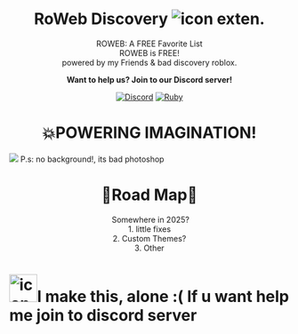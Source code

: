 <h1 align="center">RoWeb Discovery <image src='https://github.com/DeMorMr/Default-Discord-Bot/blob/main/.github/assets/icon_ext.svg' alt='icon exten.'> </h1>
<p align="center">
ROWEB: A FREE Favorite List
<br>
ROWEB is FREE!
<br>
powered by my Friends & bad discovery roblox.
</p>
<div align="center">
<b>Want to help us? Join to our Discord server!</b>
<br>
  
<a href='https://discord.gg/yFj4FRFDnp'>![Discord](https://img.shields.io/badge/Discord_Server-3670A0.svg?style=for-the-badge&logo=discord&logoColor=white)</a>
<a href='https://www.donationalerts.com/r/lisichka1236'>![Ruby](https://img.shields.io/badge/Support_Donat_Alerts-%23CC342D.svg?style=for-the-badge&logo=ruby&logoColor=white)</a>
</div>



<div>
<h1 align="center">💥POWERING IMAGINATION!</h1>
<img src='https://github.com/DeMorMr/RoWeb-Discovery/blob/main/github.assets/info.jpg'>
P.s: no background!, its bad photoshop
</div>

<div align="center">
<h1>🔺Road Map🔻</h1>
<img>
Somewhere in 2025?
<br>
 1. little fixes 
<br>
 2. Custom Themes?
<br>
 3. Other
</div>

<h1 aligin='top'><image src="https://github.com/DeMorMr/Default-Discord-Bot/blob/main/.github/assets/icon_document.svg" alt="icon document" width="50">I make this, alone :( If u want help me join to discord server</h1>
